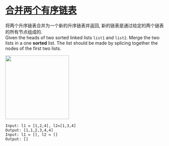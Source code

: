 # [合并两个有序链表](https://leetcode-cn.com/problems/merge-two-sorted-lists/)

将两个升序链表合并为一个新的升序链表并返回, 新的链表是通过给定的两个链表的所有节点组成的.    
Given the heads of two sorted linked lists ```list1``` and ```list2```. Merge the two lists in a one **sorted** list. The list should be made by splicing together the nodes of the first two lists.

<img src="https://user-images.githubusercontent.com/56160038/146994917-8cefa011-1ccd-44ee-b31c-a149bdd05b9e.png" height=200>

```
Input: l1 = [1,2,4], l2=[1,3,4]
Output: [1,1,2,3,4,4]
Input: l1 = [], l2 = []
Output: []
```
